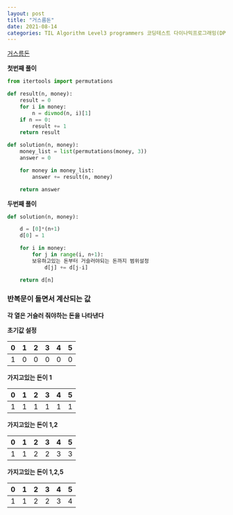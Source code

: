 ```yaml
---
layout: post
title: "거스름돈"
date: 2021-08-14
categories: TIL Algorithm Level3 programmers 코딩테스트 다이나믹프로그래밍(DP)
---
```


[거스름돈](https://programmers.co.kr/learn/courses/30/lessons/12907)

**첫번째 풀이**

```python
from itertools import permutations

def result(n, money):
    result = 0
    for i in money:
        n = divmod(n, i)[1]
    if n == 0:
        result += 1
    return result

def solution(n, money):
    money_list = list(permutations(money, 3))
    answer = 0

    for money in money_list:
        answer += result(n, money)

    return answer
```

**두번째 풀이**

```python
def solution(n, money):

    d = [0]*(n+1)
    d[0] = 1

    for i in money:
        for j in range(i, n+1):
        보유하고있는 돈부터 거슬러야되는 돈까지 범위설정
            d[j] += d[j-i]

    return d[n]
```

### 반복문이 돌면서 계산되는 값

**각 열은 거슬러 줘야하는 돈을 나타낸다**

**초기값 설정**

|  0  |  1  |  2  |  3  |  4  |  5  |
| :-: | :-: | :-: | :-: | :-: | :-: |
|  1  |  0  |  0  |  0  |  0  |  0  |

**가지고있는 돈이 1**

|  0  |  1  |  2  |  3  |  4  |  5  |
| :-: | :-: | :-: | :-: | :-: | :-: |
|  1  |  1  |  1  |  1  |  1  |  1  |

**가지고있는 돈이 1,2**

|  0  |  1  |  2  |  3  |  4  |  5  |
| :-: | :-: | :-: | :-: | :-: | :-: |
|  1  |  1  |  2  |  2  |  3  |  3  |

**가지고있는 돈이 1,2,5**

|  0  |  1  |  2  |  3  |  4  |  5  |
| :-: | :-: | :-: | :-: | :-: | :-: |
|  1  |  1  |  2  |  2  |  3  |  4  |
